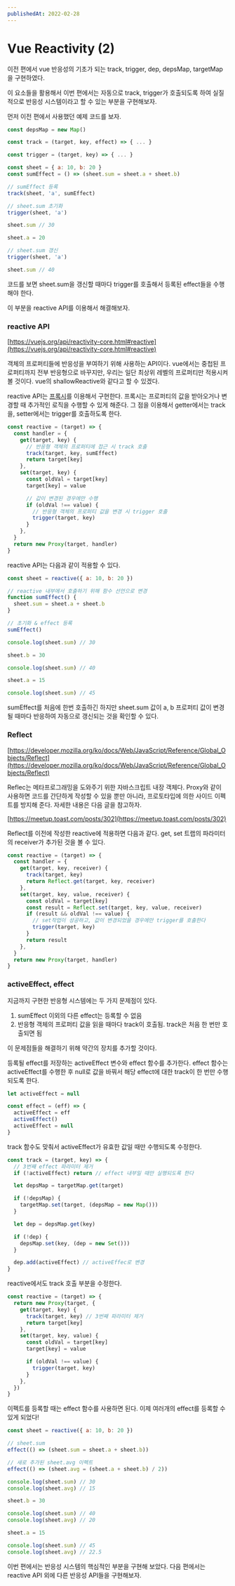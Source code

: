 ```yaml
---
publishedAt: 2022-02-28
---
```


# Vue Reactivity (2)

이전 편에서 vue 반응성의 기초가 되는 track, trigger, dep, depsMap, targetMap을 구현하였다.

이 요소들을 활용해서 이번 편에서는 자동으로 track, trigger가 호출되도록 하여 실질적으로 반응성 시스템이라고 할 수 있는 부분을 구현해보자.

먼저 이전 편에서 사용했던 예제 코드를 보자.

```jsx
const depsMap = new Map()

const track = (target, key, effect) => { ... }

const trigger = (target, key) => { ... }

const sheet = { a: 10, b: 20 }
const sumEffect = () => (sheet.sum = sheet.a + sheet.b)

// sumEffect 등록
track(sheet, 'a', sumEffect)

// sheet.sum 초기화
trigger(sheet, 'a')

sheet.sum // 30

sheet.a = 20

// sheet.sum 갱신
trigger(sheet, 'a')

sheet.sum // 40
```

코드를 보면 sheet.sum을 갱신할 때마다 trigger를 호출해서 등록된 effect들을 수행해야 한다.

이 부분을 reactive API를 이용해서 해결해보자.

### reactive API

[https://vuejs.org/api/reactivity-core.html#reactive](https://vuejs.org/api/reactivity-core.html#reactive)

객체의 프로퍼티들에 반응성을 부여하기 위해 사용하는 API이다. vue에서는 중첩된 프로퍼티까지 전부 반응형으로 바꾸지만, 우리는 일단 최상위 레벨의 프로퍼티만 적용시켜 볼 것이다. vue의 shallowReactive와 같다고 할 수 있겠다.

reactive API는 [프록시](https://developer.mozilla.org/ko/docs/Web/JavaScript/Reference/Global_Objects/Proxy)를 이용해서 구현한다. 프록시는 프로퍼티의 값을 받아오거나 변경할 때 추가적인 로직을 수행할 수 있게 해준다. 그 점을 이용해서 getter에서는 track을, setter에서는 trigger를 호출하도록 한다.

```jsx
const reactive = (target) => {
  const handler = {
    get(target, key) {
      // 반응형 객체의 프로퍼티에 접근 시 track 호출
      track(target, key, sumEffect)
      return target[key]
    },
    set(target, key) {
      const oldVal = target[key]
      target[key] = value

      // 값이 변경된 경우에만 수행
      if (oldVal !== value) {
        // 반응형 객체의 프로퍼티 값을 변경 시 trigger 호출
        trigger(target, key)
      }
    },
  }
  return new Proxy(target, handler)
}
```

reactive API는 다음과 같이 적용할 수 있다.

```jsx
const sheet = reactive({ a: 10, b: 20 })

// reactive 내부에서 호출하기 위해 함수 선언으로 변경
function sumEffect() {
  sheet.sum = sheet.a + sheet.b
}

// 초기화 & effect 등록
sumEffect()

console.log(sheet.sum) // 30

sheet.b = 30

console.log(sheet.sum) // 40

sheet.a = 15

console.log(sheet.sum) // 45
```

sumEffect를 처음에 한번 호출하긴 하지만 sheet.sum 값이 a, b 프로퍼티 값이 변경될 때마다 반응하여 자동으로 갱신되는 것을 확인할 수 있다.

### Reflect

[https://developer.mozilla.org/ko/docs/Web/JavaScript/Reference/Global_Objects/Reflect](https://developer.mozilla.org/ko/docs/Web/JavaScript/Reference/Global_Objects/Reflect)

Reflec는 메타프로그래밍을 도와주기 위한 자바스크립트 내장 객체다. Proxy와 같이 사용하면 코드를 간단하게 작성할 수 있을 뿐만 아니라, 프로토타입에 의한 사이드 이펙트를 방지해 준다. 자세한 내용은 다음 글을 참고하자.

[https://meetup.toast.com/posts/302](https://meetup.toast.com/posts/302)

Reflect를 이전에 작성한 reactive에 적용하면 다음과 같다. get, set 트랩의 파라미터의 receiver가 추가된 것을 볼 수 있다.

```jsx
const reactive = (target) => {
  const handler = {
    get(target, key, receiver) {
      track(target, key)
      return Reflect.get(target, key, receiver)
    },
    set(target, key, value, receiver) {
      const oldVal = target[key]
      const result = Reflect.set(target, key, value, receiver)
      if (result && oldVal !== value) {
        // set작업이 성공하고, 값이 변경되었을 경우에만 trigger를 호출한다
        trigger(target, key)
      }
      return result
    },
  }
  return new Proxy(target, handler)
}
```

### activeEffect, effect

지금까지 구현한 반응형 시스템에는 두 가지 문제점이 있다.

1. sumEffect 이외의 다른 effect는 등록할 수 없음
2. 반응형 객체의 프로퍼티 값을 읽을 때마다 track이 호출됨. track은 처음 한 번만 호출되면 됨

이 문제점들을 해결하기 위해 약간의 장치를 추가할 것이다.

등록될 effect를 저장하는 activeEffect 변수와 effect 함수를 추가한다. effect 함수는 activeEffect를 수행한 후 null로 값을 바꿔서 해당 effect에 대한 track이 한 번만 수행되도록 한다.

```jsx
let activeEffect = null

const effect = (eff) => {
  activeEffect = eff
  activeEffect()
  activeEffect = null
}
```

track 함수도 맞춰서 activeEffect가 유효한 값일 때만 수행되도록 수정한다.

```jsx
const track = (target, key) => {
  // 3번째 effect 파라미터 제거
  if (!activeEffect) return // effect 내부일 때만 실행되도록 한다

  let depsMap = targetMap.get(target)

  if (!depsMap) {
    targetMap.set(target, (depsMap = new Map()))
  }

  let dep = depsMap.get(key)

  if (!dep) {
    depsMap.set(key, (dep = new Set()))
  }

  dep.add(activeEffect) // activeEffec로 변경
}
```

reactive에서도 track 호출 부분을 수정한다.

```jsx
const reactive = (target) => {
  return new Proxy(target, {
    get(target, key) {
      track(target, key) // 3번째 파라미터 제거
      return target[key]
    },
    set(target, key, value) {
      const oldVal = target[key]
      target[key] = value

      if (oldVal !== value) {
        trigger(target, key)
      }
    },
  })
}
```

이펙트를 등록할 때는 effect 함수를 사용하면 된다. 이제 여러개의 effect를 등록할 수 있게 되었다!

```jsx
const sheet = reactive({ a: 10, b: 20 })

// sheet.sum
effect(() => (sheet.sum = sheet.a + sheet.b))

// 새로 추가된 sheet.avg 이펙트
effect(() => (sheet.avg = (sheet.a + sheet.b) / 2))

console.log(sheet.sum) // 30
console.log(sheet.avg) // 15

sheet.b = 30

console.log(sheet.sum) // 40
console.log(sheet.avg) // 20

sheet.a = 15

console.log(sheet.sum) // 45
console.log(sheet.avg) // 22.5
```

이번 편에서는 반응성 시스템의 핵심적인 부분을 구현해 보았다. 다음 편에서는 reactive API 외에 다른 반응성 API들을 구현해보자.
